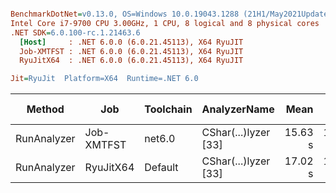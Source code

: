 ``` ini

BenchmarkDotNet=v0.13.0, OS=Windows 10.0.19043.1288 (21H1/May2021Update)
Intel Core i7-9700 CPU 3.00GHz, 1 CPU, 8 logical and 8 physical cores
.NET SDK=6.0.100-rc.1.21463.6
  [Host]     : .NET 6.0.0 (6.0.21.45113), X64 RyuJIT
  Job-XMTFST : .NET 6.0.0 (6.0.21.45113), X64 RyuJIT
  RyuJitX64  : .NET 6.0.0 (6.0.21.45113), X64 RyuJIT

Jit=RyuJit  Platform=X64  Runtime=.NET 6.0  

```
|      Method |        Job | Toolchain |         AnalyzerName |    Mean |   Error |  StdDev |       Gen 0 |      Gen 1 | Gen 2 | Allocated |
|------------ |----------- |---------- |--------------------- |--------:|--------:|--------:|------------:|-----------:|------:|----------:|
| RunAnalyzer | Job-XMTFST |    net6.0 | CShar(...)lyzer [33] | 15.63 s | 1.385 s | 4.084 s | 275000.0000 | 82000.0000 |     - |      2 GB |
| RunAnalyzer |  RyuJitX64 |   Default | CShar(...)lyzer [33] | 17.02 s | 1.373 s | 4.049 s | 275000.0000 | 78000.0000 |     - |      2 GB |
